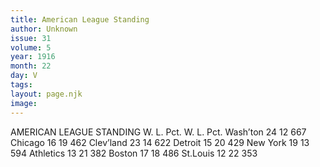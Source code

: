 ```yaml
---
title: American League Standing
author: Unknown
issue: 31
volume: 5
year: 1916
month: 22
day: V
tags:
layout: page.njk
image:
---
```

AMERICAN LEAGUE STANDING    W. L. Pct. W. L. Pct. Wash’ton 24 12 667 Chicago 16 19 462 Clev’land 23 14 622 Detroit 15 20 429 New York 19 13 594 Athletics 13 21 382 Boston 17 18 486 St.Louis 12 22 353 




